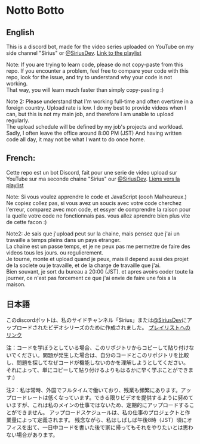 # Notto Botto

## English
This is a discord bot, made for the video series uploaded on YouTube on my side channel "Sirius" or [@SiriusDev](https://youtube.com/@SiriusDev).
[Link to the playlist](https://www.youtube.com/playlist?list=PLRKst53s2MrgshSyzlL9sMtfe9o-tk6Wp)

Note: If you are trying to learn code, please do not copy-paste from this repo. If you encounter a problem, feel free to compare your code with this repo, look for the issue, and try to understand why your code is not working.  
That way, you will learn much faster than simply copy-pasting :)

Note 2: Please understand that I'm working full-time and often overtime in a foreign country. Upload rate is low. I do my best to provide videos when I can, but this is not my main job, and therefore I am unable to upload regularly.  
The upload schedule will be defined by my job's projects and workload.  
Sadly, I often leave the office around 8:00 PM (JST) And having written code all day, it may not be what I want to do once home.


## French:
Cette repo est un bot Discord, fait pour une serie de video upload sur YouTube sur ma seconde chaine "Sirius" our [@SiriusDev](https://youtube.com).
[Liens vers la playlist](https://www.youtube.com/playlist?list=PLRKst53s2MrgshSyzlL9sMtfe9o-tk6Wp)

Note: Si vous voulez apprendre le code et JavaScript (oooh Malheureux.) Ne copiez collez pas, si vous avez un soucis avec votre code cherchez l'erreur, comparez avec mon code, et essyer de comprendre la raison pour la quelle votre code ne fonctionnais pas. vous allez aprendre bien plus vite de cette facon :)  
  
Note2: Je sais que j'upload peut sur la chaine, mais pensez que j'ai un travaille a temps pleins dans un pays etranger.  
La chaine est un passe temps, et je ne peux pas me permettre de faire des videos tous les jours. ou regulierement.  
Je tourne, monte et upload quand je peux, mais il depend aussi des projet de la societe ou je travaille, et de la charge de travaille que j'ai.  
Bien souvant, je sort du bureau a 20:00 (JST). et apres avoirs coder toute la journer, ce n'est pas forcement ce que j'ai envie de faire une fois a la maison.  

## 日本語
このdiscordボットは、私のサイドチャンネル「Sirius」または[@SiriusDev](https://youtube.com/@SiriusDev)にアップロードされたビデオシリーズのために作成されました。
[プレイリストへのリンク](https://www.youtube.com/playlist?list=PLRKst53s2MrgshSyzlL9sMtfe9o-tk6Wp)

注：コードを学ぼうとしている場合、このリポジトリからコピーして貼り付けないでください。問題が発生した場合は、自分のコードとこのリポジトリを比較し、問題を探してなぜコードが機能しないのかを理解しようとしてください。
それによって、単にコピーして貼り付けるよりもはるかに早く学ぶことができます:)

注2：私は常時、外国でフルタイムで働いており、残業も頻繁にあります。アップロードレートは低くなっています。できる限りビデオを提供するように努めていますが、これは私のメインの仕事ではないため、定期的にアップロードすることができません。
アップロードスケジュールは、私の仕事のプロジェクトと作業量によって定義されます。
残念ながら、私はしばしば午後8時（JST）頃にオフィスを出て、一日中コードを書いた後で家に帰ってもそれをやりたいとは思わない場合があります。
